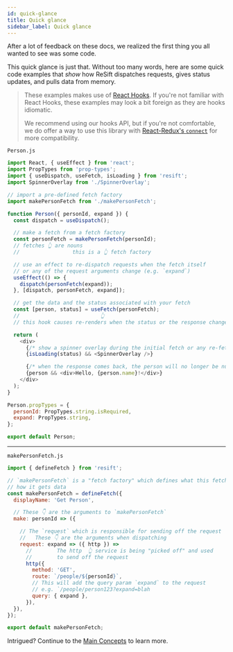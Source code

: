 ```yaml
---
id: quick-glance
title: Quick glance
sidebar_label: Quick glance
---
```


After a lot of feedback on these docs, we realized the first thing you all wanted to see was some code.

This quick glance is just that. Without too many words, here are some quick code examples that _show_ how ReSift dispatches requests, gives status updates, and pulls data from memory.

> These examples makes use of [React Hooks](https://reactjs.org/docs/hooks-intro.html). If you're not familiar with React Hooks, these examples may look a bit foreign as they are hooks idiomatic.
>
> We recommend using our hooks API, but if you're not comfortable, we do offer a way to use this library with [React-Redux's `connect`](../TODO.md) for more compatibility.

`Person.js`

```js
import React, { useEffect } from 'react';
import PropTypes from 'prop-types';
import { useDispatch, useFetch, isLoading } from 'resift';
import SpinnerOverlay from './SpinnerOverlay';

// import a pre-defined fetch factory
import makePersonFetch from './makePersonFetch';

function Person({ personId, expand }) {
  const dispatch = useDispatch();

  // make a fetch from a fetch factory
  const personFetch = makePersonFetch(personId);
  // fetches 👆 are nouns
  //                 this is a 👆 fetch factory

  // use an effect to re-dispatch requests when the fetch itself
  // or any of the request arguments change (e.g. `expand`)
  useEffect(() => {
    dispatch(personFetch(expand));
  }, [dispatch, personFetch, expand]);

  // get the data and the status associated with your fetch
  const [person, status] = useFetch(personFetch);
  //                          👆
  // this hook causes re-renders when the status or the response changes

  return (
    <div>
      {/* show a spinner overlay during the initial fetch or any re-fetches */}
      {isLoading(status) && <SpinnerOverlay />}

      {/* when the response comes back, the person will no longer be null */}
      {person && <div>Hello, {person.name}!</div>}
    </div>
  );
}

Person.propTypes = {
  personId: PropTypes.string.isRequired,
  expand: PropTypes.string,
};

export default Person;
```

---

`makePersonFetch.js`

```js
import { defineFetch } from 'resift';

// `makePersonFetch` is a "fetch factory" which defines what this fetch does and
// how it gets data
const makePersonFetch = defineFetch({
  displayName: 'Get Person',

  // These 👇 are the arguments to `makePersonFetch`
  make: personId => ({

    // The `request` which is responsible for sending off the request
    //   These 👇 are the arguments when dispatching
    request: expand => ({ http }) =>
      //        The http  👆 service is being "picked off" and used
      //        to send off the request
      http({
        method: 'GET',
        route: `/people/${personId}`,
        // This will add the query param `expand` to the request
        // e.g. `/people/person123?expand=blah
        query: { expand },
      }),
  }),
});

export default makePersonFetch;
```

Intrigued? Continue to the [Main Concepts]() to learn more.

